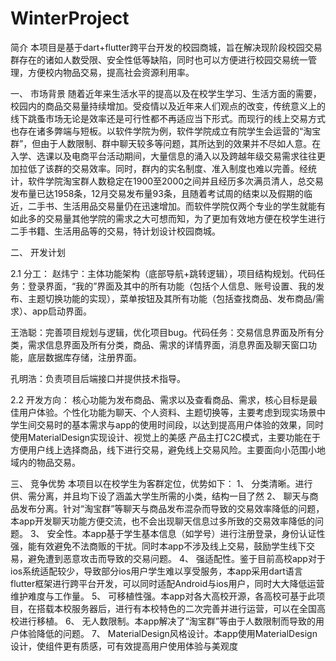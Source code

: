 # WinterProject
简介
本项目是基于dart+flutter跨平台开发的校园商城，旨在解决现阶段校园交易群存在的诸如人数受限、安全性低等缺陷，同时也可以方便进行校园交易统一管理，方便校内物品交易，提高社会资源利用率。

一、	市场背景
随着近年来生活水平的提高以及在校学生学习、生活方面的需要，校园内的商品交易量持续增加。受疫情以及近年来人们观点的改变，传统意义上的线下跳蚤市场无论是效率还是可行性都不再适应当下形式。而现行的线上交易方式也存在诸多弊端与短板。以软件学院为例，软件学院成立有院学生会运营的“淘宝群”，但由于人数限制、群中聊天较多等问题，其所达到的效果并不尽如人意。在入学、选课以及电商平台活动期间，大量信息的涌入以及跨越年级交易需求往往更加拉低了该群的交易效率。同时，群内的实名制度、准入制度也难以完善。经统计，软件学院淘宝群人数稳定在1900至2000之间并且经历多次满员清人，总交易发布量已达1958条，12月交易发布量93条，且随着考试周的结束以及假期的临近，二手书、生活用品交易量仍在迅速增加。而软件学院仅两个专业的学生就能有如此多的交易量其他学院的需求之大可想而知，为了更加有效地方便在校学生进行二手书籍、生活用品等的交易，特计划设计校园商城。

二、	开发计划

2.1 分工：
赵炜宁：主体功能架构（底部导航+跳转逻辑），项目结构规划。代码任务：登录界面，“我的”界面及其中的所有功能（包括个人信息、账号设置、我的发布、主题切换功能的实现），菜单按钮及其所有功能（包括查找商品、发布商品/需求）、app启动界面。

王浩聪：完善项目规划与逻辑，优化项目bug。代码任务：交易信息界面及所有分类，需求信息界面及所有分类，商品、需求的详情界面，消息界面及聊天窗口功能，底层数据库存储，注册界面。

孔明浩：负责项目后端接口并提供技术指导。

2.2 开发方向：
核心功能为发布商品、需求以及查看商品、需求，核心目标是最佳用户体验。个性化功能为聊天、个人资料、主题切换等，主要考虑到现实场景中学生间交易时的基本需求与app的使用时间段，以达到提高用户体验的效果，同时使用MaterialDesign实现设计、视觉上的美感
   产品主打C2C模式，主要功能在于方便用户线上选择商品，线下进行交易，避免线上交易风险。主要面向小范围小地域内的物品交易。

三、	竞争优势
本项目以在校学生为客群定位，优势如下：
1、	分类清晰。进行供、需分离，并且均下设了涵盖大学生所需的小类，结构一目了然
2、	聊天与商品发布分离。针对“淘宝群”等聊天与商品发布混杂而导致的交易效率降低的问题，本app开发聊天功能方便交流，也不会出现聊天信息过多所致的交易效率降低的问题。
3、	安全性。本app基于学生基本信息（如学号）进行注册登录，身份认证性强，能有效避免不法商贩的干扰。同时本app不涉及线上交易，鼓励学生线下交易，避免遭到恶意攻击而导致的交易问题。
4、	强适配性。鉴于目前高校app对于ios系统适配较少，导致部分ios用户学生难以享受服务，本app采用dart语言flutter框架进行跨平台开发，可以同时适配Android与ios用户，同时大大降低运营维护难度与工作量。
5、	可移植性强。本app对各大高校开源，各高校可基于此项目，在搭载本校服务器后，进行有本校特色的二次完善并进行运营，可以在全国高校进行移植。
6、	无人数限制。本app解决了“淘宝群”等由于人数限制而导致的用户体验降低的问题。
7、	MaterialDesign风格设计。本app使用MaterialDesign设计，使组件更有质感，可有效提高用户使用体验与美观度
